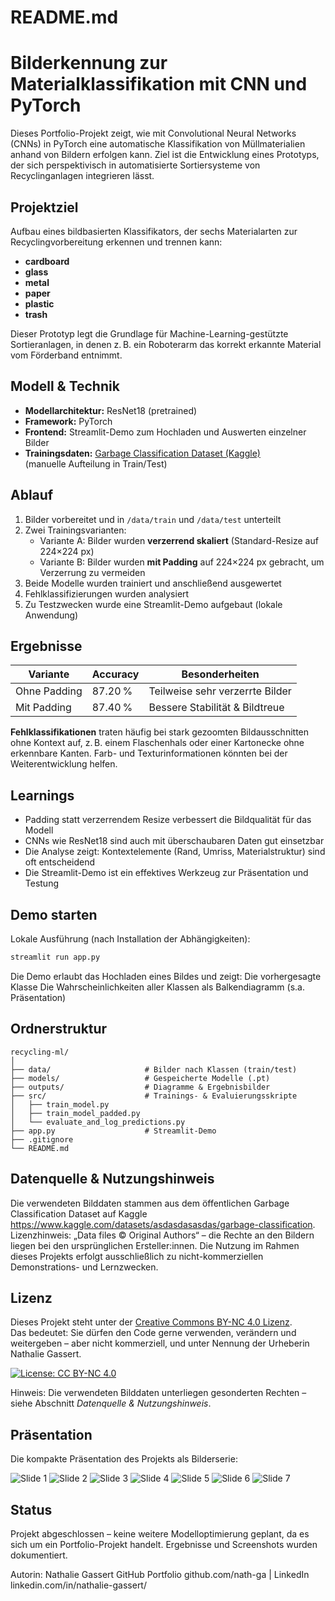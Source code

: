 # README.md

# Bilderkennung zur Materialklassifikation mit CNN und PyTorch

Dieses Portfolio-Projekt zeigt, wie mit Convolutional Neural Networks (CNNs) in PyTorch eine automatische Klassifikation von Müllmaterialien anhand von Bildern erfolgen kann. Ziel ist die Entwicklung eines Prototyps, der sich perspektivisch in automatisierte Sortiersysteme von Recyclinganlagen integrieren lässt.

## Projektziel

Aufbau eines bildbasierten Klassifikators, der sechs Materialarten zur Recyclingvorbereitung erkennen und trennen kann:

- **cardboard**
- **glass**
- **metal**
- **paper**
- **plastic**
- **trash**

Dieser Prototyp legt die Grundlage für Machine-Learning-gestützte Sortieranlagen, in denen z. B. ein Roboterarm das korrekt erkannte Material vom Förderband entnimmt.

## Modell & Technik

- **Modellarchitektur:** ResNet18 (pretrained)
- **Framework:** PyTorch
- **Frontend:** Streamlit-Demo zum Hochladen und Auswerten einzelner Bilder
- **Trainingsdaten:** [Garbage Classification Dataset (Kaggle)](https://www.kaggle.com/datasets/asdasdasasdas/garbage-classification)  
  (manuelle Aufteilung in Train/Test)

## Ablauf

1. Bilder vorbereitet und in `/data/train` und `/data/test` unterteilt  
2. Zwei Trainingsvarianten:
   - Variante A: Bilder wurden **verzerrend skaliert** (Standard-Resize auf 224×224 px)
   - Variante B: Bilder wurden **mit Padding** auf 224×224 px gebracht, um Verzerrung zu vermeiden  
3. Beide Modelle wurden trainiert und anschließend ausgewertet
4. Fehlklassifizierungen wurden analysiert
5. Zu Testzwecken wurde eine Streamlit-Demo aufgebaut (lokale Anwendung)

## Ergebnisse

| Variante        | Accuracy | Besonderheiten                        |
|----------------|----------|----------------------------------------|
| Ohne Padding   | 87.20 %  | Teilweise sehr verzerrte Bilder        |
| Mit Padding    | 87.40 %  | Bessere Stabilität & Bildtreue         |

**Fehlklassifikationen** traten häufig bei stark gezoomten Bildausschnitten ohne Kontext auf, z. B. einem Flaschenhals oder einer Kartonecke ohne erkennbare Kanten. Farb- und Texturinformationen könnten bei der Weiterentwicklung helfen.

## Learnings

- Padding statt verzerrendem Resize verbessert die Bildqualität für das Modell
- CNNs wie ResNet18 sind auch mit überschaubaren Daten gut einsetzbar
- Die Analyse zeigt: Kontextelemente (Rand, Umriss, Materialstruktur) sind oft entscheidend
- Die Streamlit-Demo ist ein effektives Werkzeug zur Präsentation und Testung

## Demo starten

Lokale Ausführung (nach Installation der Abhängigkeiten):

```bash
streamlit run app.py
```
Die Demo erlaubt das Hochladen eines Bildes und zeigt: 
Die vorhergesagte Klasse
Die Wahrscheinlichkeiten aller Klassen als Balkendiagramm (s.a. Präsentation)

## Ordnerstruktur 

```
recycling-ml/
│
├── data/                     # Bilder nach Klassen (train/test)
├── models/                   # Gespeicherte Modelle (.pt)
├── outputs/                  # Diagramme & Ergebnisbilder
├── src/                      # Trainings- & Evaluierungsskripte
│   ├── train_model.py
│   ├── train_model_padded.py
│   └── evaluate_and_log_predictions.py
├── app.py                    # Streamlit-Demo
├── .gitignore
└── README.md
```

## Datenquelle & Nutzungshinweis

Die verwendeten Bilddaten stammen aus dem öffentlichen Garbage Classification Dataset auf Kaggle https://www.kaggle.com/datasets/asdasdasasdas/garbage-classification.
Lizenzhinweis:
„Data files © Original Authors“ – die Rechte an den Bildern liegen bei den ursprünglichen Ersteller:innen.
Die Nutzung im Rahmen dieses Projekts erfolgt ausschließlich zu nicht-kommerziellen Demonstrations- und Lernzwecken.

## Lizenz

Dieses Projekt steht unter der [Creative Commons BY-NC 4.0 Lizenz](https://creativecommons.org/licenses/by-nc/4.0/).  
Das bedeutet: Sie dürfen den Code gerne verwenden, verändern und weitergeben – aber nicht kommerziell, und unter Nennung der Urheberin Nathalie Gassert.

[![License: CC BY-NC 4.0](https://img.shields.io/badge/License-CC--BY--NC%204.0-lightgrey.svg)](https://creativecommons.org/licenses/by-nc/4.0/)

Hinweis: Die verwendeten Bilddaten unterliegen gesonderten Rechten – siehe Abschnitt *Datenquelle & Nutzungshinweis*.

## Präsentation

Die kompakte Präsentation des Projekts als Bilderserie:

![Slide 1](presentation/1.png)
![Slide 2](presentation/2.png)
![Slide 3](presentation/3.png)
![Slide 4](presentation/4.png)
![Slide 5](presentation/5.png)
![Slide 6](presentation/6.png)
![Slide 7](presentation/7.png)

##  Status

Projekt abgeschlossen – keine weitere Modelloptimierung geplant, da es sich um ein Portfolio-Projekt handelt.
Ergebnisse und Screenshots wurden dokumentiert.

Autorin: Nathalie Gassert
GitHub Portfolio github.com/nath-ga | LinkedIn linkedin.com/in/nathalie-gassert/